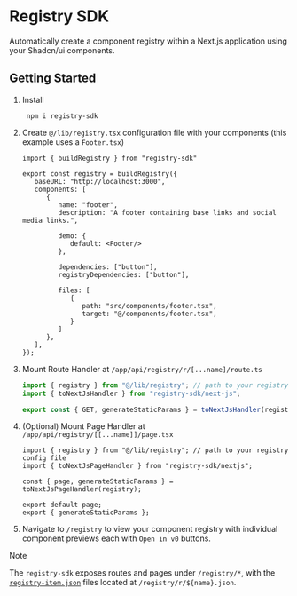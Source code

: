 # Registry SDK

Automatically create a component registry within a Next.js application using your Shadcn/ui components.

## Getting Started

1. Install
   ```shell 
    npm i registry-sdk
   ```

2. Create `@/lib/registry.tsx` configuration file with your components (this example uses a `Footer.tsx`)

   ```tsx
   import { buildRegistry } from "registry-sdk"
   
   export const registry = buildRegistry({
      baseURL: "http://localhost:3000",
      components: [
         {
            name: "footer",
            description: "A footer containing base links and social media links.",
   
            demo: {
               default: <Footer/>
            },
   
            dependencies: ["button"],
            registryDependencies: ["button"],
   
            files: [
               {
                  path: "src/components/footer.tsx",
                  target: "@/components/footer.tsx",
               }
            ]
         },
      ],
   });
   ```

3. Mount Route Handler at `/app/api/registry/r/[...name]/route.ts`

   ```ts
   import { registry } from "@/lib/registry"; // path to your registry config file
   import { toNextJsHandler } from "registry-sdk/next-js";
   
   export const { GET, generateStaticParams } = toNextJsHandler(registry);
   ```

4. (Optional) Mount Page Handler at `/app/api/registry/[[...name]]/page.tsx`

   ```tsx
   import { registry } from "@/lib/registry"; // path to your registry config file
   import { toNextJsPageHandler } from "registry-sdk/nextjs";
   
   const { page, generateStaticParams } = toNextJsPageHandler(registry);
   
   export default page;
   export { generateStaticParams };
   ```

5. Navigate to `/registry` to view your component registry with individual component previews each with `Open in v0`
   buttons.

> [!NOTE]  
> The `registry-sdk` exposes routes and pages under `/registry/*`, with the [`registry-item.json`](https://ui.shadcn.com/docs/registry/registry-item-json) files located at `/registry/r/${name}.json`.
